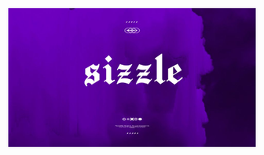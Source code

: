 <img src="https://github.com/Sizzle-Z/Sizzle-Z/blob/main/standard.png?raw=true" width=100% height=50%>
